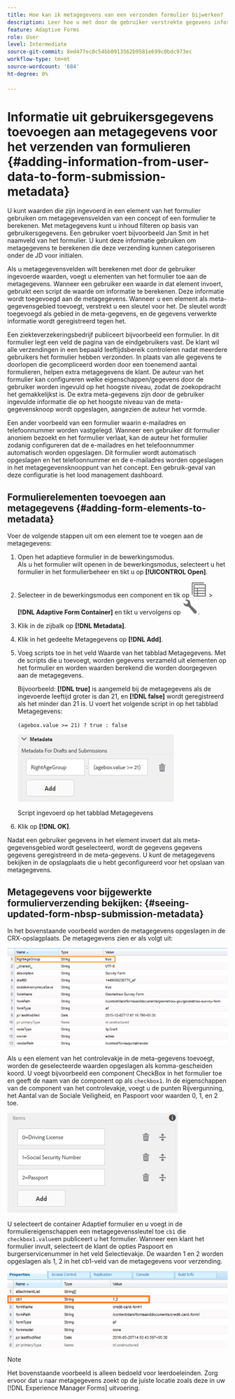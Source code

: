 ```yaml
---
title: Hoe kan ik metagegevens van een verzonden formulier bijwerken?
description: Leer hoe u met door de gebruiker verstrekte gegevens informatie aan metagegevens van een verzonden formulier kunt toevoegen. Dig dieper in op de manier waarop u de bijgewerkte metagegevens voor formulierverzending in de CRX-opslagplaats kunt bekijken.
feature: Adaptive Forms
role: User
level: Intermediate
source-git-commit: 8ed477ec0c54bb0913562b9581e699c0bdc973ec
workflow-type: tm+mt
source-wordcount: '684'
ht-degree: 0%

---
```



# Informatie uit gebruikersgegevens toevoegen aan metagegevens voor het verzenden van formulieren {#adding-information-from-user-data-to-form-submission-metadata}

U kunt waarden die zijn ingevoerd in een element van het formulier gebruiken om metagegevensvelden van een concept of een formulier te berekenen. Met metagegevens kunt u inhoud filteren op basis van gebruikersgegevens. Een gebruiker voert bijvoorbeeld Jan Smit in het naamveld van het formulier. U kunt deze informatie gebruiken om metagegevens te berekenen die deze verzending kunnen categoriseren onder de JD voor initialen.

Als u metagegevensvelden wilt berekenen met door de gebruiker ingevoerde waarden, voegt u elementen van het formulier toe aan de metagegevens. Wanneer een gebruiker een waarde in dat element invoert, gebruikt een script de waarde om informatie te berekenen. Deze informatie wordt toegevoegd aan de metagegevens. Wanneer u een element als meta-gegevensgebied toevoegt, verstrekt u een sleutel voor het. De sleutel wordt toegevoegd als gebied in de meta-gegevens, en de gegevens verwerkte informatie wordt geregistreerd tegen het.

Een ziekteverzekeringsbedrijf publiceert bijvoorbeeld een formulier. In dit formulier legt een veld de pagina van de eindgebruikers vast. De klant wil alle verzendingen in een bepaald leeftijdsbereik controleren nadat meerdere gebruikers het formulier hebben verzonden. In plaats van alle gegevens te doorlopen die gecompliceerd worden door een toenemend aantal formulieren, helpen extra metagegevens de klant. De auteur van het formulier kan configureren welke eigenschappen/gegevens door de gebruiker worden ingevuld op het hoogste niveau, zodat de zoekopdracht het gemakkelijkst is. De extra meta-gegevens zijn door de gebruiker ingevulde informatie die op het hoogste niveau van de meta-gegevensknoop wordt opgeslagen, aangezien de auteur het vormde.

Een ander voorbeeld van een formulier waarin e-mailadres en telefoonnummer worden vastgelegd. Wanneer een gebruiker dit formulier anoniem bezoekt en het formulier verlaat, kan de auteur het formulier zodanig configureren dat de e-mailadres en het telefoonnummer automatisch worden opgeslagen. Dit formulier wordt automatisch opgeslagen en het telefoonnummer en de e-mailadres worden opgeslagen in het metagegevensknooppunt van het concept. Een gebruik-geval van deze configuratie is het lood management dashboard.

## Formulierelementen toevoegen aan metagegevens {#adding-form-elements-to-metadata}

Voer de volgende stappen uit om een element toe te voegen aan de metagegevens:

1. Open het adaptieve formulier in de bewerkingsmodus.\
   Als u het formulier wilt openen in de bewerkingsmodus, selecteert u het formulier in het formulierbeheer en tikt u op **[!UICONTROL Open]**.
1. Selecteer in de bewerkingsmodus een component en tik op ![op veldniveau](assets/select_parent_icon.svg) > **[!DNL Adaptive Form Container]** en tikt u vervolgens op ![cmppr](assets/configure-icon.svg).
1. Klik in de zijbalk op **[!DNL Metadata]**.
1. Klik in het gedeelte Metagegevens op **[!DNL Add]**.
1. Voeg scripts toe in het veld Waarde van het tabblad Metagegevens. Met de scripts die u toevoegt, worden gegevens verzameld uit elementen op het formulier en worden waarden berekend die worden doorgegeven aan de metagegevens.

   Bijvoorbeeld: **[!DNL true]** is aangemeld bij de metagegevens als de ingevoerde leeftijd groter is dan 21, en **[!DNL false]** wordt geregistreerd als het minder dan 21 is. U voert het volgende script in op het tabblad Metagegevens:

   `(agebox.value >= 21) ? true : false`

   ![Metagegevensscript](assets/add-element-metadata.png)

   Script ingevoerd op het tabblad Metagegevens

1. Klik op **[!DNL OK]**.

Nadat een gebruiker gegevens in het element invoert dat als meta-gegevensgebied wordt geselecteerd, wordt de gegevens gegevens gegevens geregistreerd in de meta-gegevens. U kunt de metagegevens bekijken in de opslagplaats die u hebt geconfigureerd voor het opslaan van metagegevens.

## Metagegevens voor bijgewerkte formulierverzending bekijken: {#seeing-updated-form-nbsp-submission-metadata}

In het bovenstaande voorbeeld worden de metagegevens opgeslagen in de CRX-opslagplaats. De metagegevens zien er als volgt uit:

![Metagegevens](assets/metadata_entry_new.png)

Als u een element van het controlevakje in de meta-gegevens toevoegt, worden de geselecteerde waarden opgeslagen als komma-gescheiden koord. U voegt bijvoorbeeld een component CheckBox in het formulier toe en geeft de naam van de component op als `checkbox1`. In de eigenschappen van de component van het controlevakje, voegt u de punten Rijvergunning, het Aantal van de Sociale Veiligheid, en Paspoort voor waarden 0, 1, en 2 toe.

![Meerdere waarden opslaan vanuit een selectievakje](assets/checkbox-metadata.png)

U selecteert de container Adaptief formulier en u voegt in de formuliereigenschappen een metagegevenssleutel toe `cb1` die `checkbox1.value`en publiceert u het formulier. Wanneer een klant het formulier invult, selecteert de klant de opties Paspoort en burgerservicenummer in het veld Selectievakje. De waarden 1 en 2 worden opgeslagen als 1, 2 in het cb1-veld van de metagegevens voor verzending.

![Metagegevensitem voor meerdere waarden die zijn geselecteerd in een veld van het selectievakje](assets/metadata-entry.png)

>[!NOTE]
>
>Het bovenstaande voorbeeld is alleen bedoeld voor leerdoeleinden. Zorg ervoor dat u naar metagegevens zoekt op de juiste locatie zoals deze in uw [!DNL Experience Manager Forms] uitvoering.